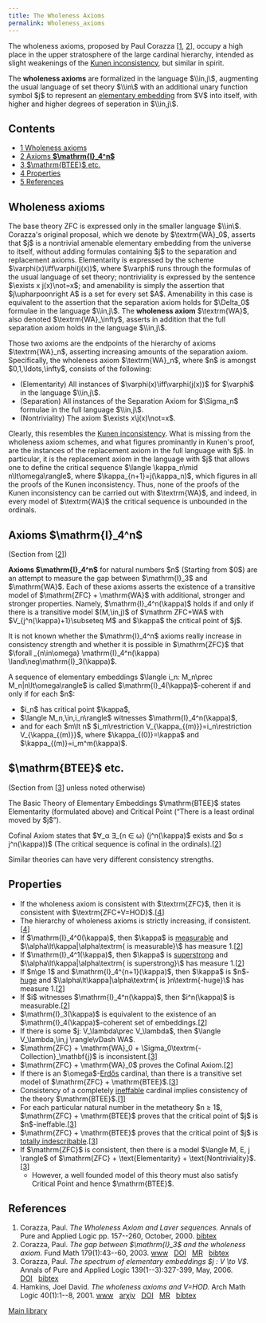 ```yaml
---
title: The Wholeness Axioms
permalink: Wholeness_axioms
---
```












The wholeness axioms, proposed by Paul Corazza
\[[1](#bibkey_Corazza2000:WholenessAxiomAndLaverSequences),
[2](#bibkey_Corazza2003:GapBetweenI3andWA)\], occupy a high place in the
upper stratosphere of the large cardinal hierarchy, intended as slight
weakenings of the [Kunen
inconsistency](Kunen_inconsistency "Kunen inconsistency"),
but similar in spirit.

The **wholeness axioms** are formalized in the language \$\\\in,j\\\$,
augmenting the usual language of set theory \$\\\in\\\$ with an
additional unary function symbol \$j\$ to represent an [elementary
embedding](Elementary_embedding "Elementary embedding")
from \$V\$ into itself, with higher and higher degrees of seperation in
\$\\\in,j\\\$.



## Contents


- [<span class="tocnumber">1</span> <span class="toctext">Wholeness
  axioms</span>](#Wholeness_axioms)
- [<span class="tocnumber">2</span> <span class="toctext">Axioms
  **\$\mathrm{I}\_4^n\$**</span>](#Axioms_.24.5Cmathrm.7BI.7D_4.5En.24)
- [<span class="tocnumber">3</span>
  <span class="toctext">\$\mathrm{BTEE}\$
  etc.</span>](#.24.5Cmathrm.7BBTEE.7D.24_etc.)
- [<span class="tocnumber">4</span>
  <span class="toctext">Properties</span>](#Properties)
- [<span class="tocnumber">5</span>
  <span class="toctext">References</span>](#References)


## Wholeness axioms

The base theory ZFC is expressed only in the smaller language
\$\\\in\\\$. Corazza's original proposal, which we denote by
\$\textrm{WA}\_0\$, asserts that \$j\$ is a nontrivial amenable
elementary embedding from the universe to itself, without adding
formulas containing \$j\$ to the separation and replacement axioms.
Elementarity is expressed by the scheme \$\varphi(x)\iff\varphi(j(x))\$,
where \$\varphi\$ runs through the formulas of the usual language of set
theory; nontriviality is expressed by the sentence \$\exists x
j(x)\not=x\$; and amenability is simply the assertion that
\$j\upharpoonright A\$ is a set for every set \$A\$. Amenability in this
case is equivalent to the assertion that the separation axiom holds for
\$\Delta_0\$ formulae in the language \$\\\in,j\\\$. The **wholeness
axiom** \$\textrm{WA}\$, also denoted \$\textrm{WA}\_\infty\$, asserts
in addition that the full separation axiom holds in the language
\$\\\in,j\\\$.

Those two axioms are the endpoints of the hierarchy of axioms
\$\textrm{WA}\_n\$, asserting increasing amounts of the separation
axiom. Specifically, the wholeness axiom \$\textrm{WA}\_n\$, where \$n\$
is amongst \$0,1,\ldots,\infty\$, consists of the following:

- (Elementarity) All instances of \$\varphi(x)\iff\varphi(j(x))\$ for
  \$\varphi\$ in the language \$\\\in,j\\\$.
- (Separation) All instances of the Separation Axiom for \$\Sigma_n\$
  formulae in the full language \$\\\in,j\\\$.
- (Nontriviality) The axiom \$\exists x\\j(x)\not=x\$.

Clearly, this resembles the [Kunen
inconsistency](Kunen_inconsistency "Kunen inconsistency").
What is missing from the wholeness axiom schemes, and what figures
prominantly in Kunen's proof, are the instances of the replacement axiom
in the full language with \$j\$. In particular, it is the replacement
axiom in the language with \$j\$ that allows one to define the critical
sequence \$\langle \kappa_n\mid n\lt\omega\rangle\$, where
\$\kappa\_{n+1}=j(\kappa_n)\$, which figures in all the proofs of the
Kunen inconsistency. Thus, none of the proofs of the Kunen inconsistency
can be carried out with \$\textrm{WA}\$, and indeed, in every model of
\$\textrm{WA}\$ the critical sequence is unbounded in the ordinals.

## Axioms **\$\mathrm{I}\_4^n\$**

(Section from \[[2](#bibkey_Corazza2003:GapBetweenI3andWA)\])

**Axioms \$\mathrm{I}\_4^n\$** for natural numbers \$n\$ (Starting from
\$0\$) are an attempt to measure the gap between \$\mathrm{I}\_3\$ and
\$\mathrm{WA}\$. Each of these axioms asserts the existence of a
transitive model of \$\mathrm{ZFC} + \mathrm{WA}\$ with additional,
stronger and stronger properties. Namely, \$\mathrm{I}\_4^n(\kappa)\$
holds if and only if there is a transitive model \$(M,\in,j)\$ of
\$\mathrm ZFC+WA\$ with \$V\_{j^n(\kappa)+1}\subseteq M\$ and \$\kappa\$
the critical point of \$j\$.

It is not known whether the \$\mathrm{I}\_4^n\$ axioms really increase
in consistency strength and whether it is possible in \$\mathrm{ZFC}\$
that \$\forall \_{n\in\omega} \mathrm{I}\_4^n(\kappa)
\land\neg\mathrm{I}\_3(\kappa)\$.

A sequence of elementary embeddings \$\langle i_n: M_n\prec
M_n\|n\lt\omega\rangle\$ is called \$\mathrm{I}\_4(\kappa)\$-coherent if
and only if for each \$n\$:

- \$i_n\$ has critical point \$\kappa\$,
- \$\langle M_n,\in,i_n\rangle\$ witnesses \$\mathrm{I}\_4^n(\kappa)\$,
- and for each \$m\lt n\$ \$i_m\restriction
  V\_{\kappa\_{(m)}}=i_n\restriction V\_{\kappa\_{(m)}}\$, where
  \$\kappa\_{(0)}=\kappa\$ and \$\kappa\_{(m)}=i_m^m(\kappa)\$.

## \$\mathrm{BTEE}\$ etc.

(Section from
\[[3](#bibkey_Corazza2006:TheSpectrumOfElementaryEmbeddings)\] unless
noted otherwise)

The Basic Theory of Elementary Embeddings \$\mathrm{BTEE}\$ states
Elementarity (formulated above) and Critical Point (“There is a least
ordinal moved by \$j\$”).

Cofinal Axiom states that \$∀\_α ∃\_{n ∈ ω} (j^n(\kappa)\$ exists and
\$α ≤ j^n(\kappa))\$ (The critical sequence is cofinal in the
ordinals).\[[2](#bibkey_Corazza2003:GapBetweenI3andWA)\]

Similar theories can have very different consistency strengths.

## Properties

- If the wholeness axiom is consistent with \$\textrm{ZFC}\$, then it is
  consistent with
  \$\textrm{ZFC+V=HOD}\$.\[[4](#bibkey_Hamkins2001:WholenessAxiomAndVequalHOD)\]
- The hierarchy of wholeness axioms is strictly increasing, if
  consistent.\[[4](#bibkey_Hamkins2001:WholenessAxiomAndVequalHOD)\]
- If \$\mathrm{I}\_4^0(\kappa)\$, then \$\kappa\$ is
  [measurable](Measurable "Measurable")
  and \$\\\alpha\lt\kappa\|\alpha\textrm{ is measurable}\\\$ has measure
  1.\[[2](#bibkey_Corazza2003:GapBetweenI3andWA)\]
- If \$\mathrm{I}\_4^1(\kappa)\$, then \$\kappa\$ is
  [superstrong](Superstrong "Superstrong")
  and \$\\\alpha\lt\kappa\|\alpha\textrm{ is superstrong}\\\$ has
  measure 1.\[[2](#bibkey_Corazza2003:GapBetweenI3andWA)\]
- If \$n\ge 1\$ and \$\mathrm{I}\_4^{n+1}(\kappa)\$, then \$\kappa\$ is
  \$n\$-[huge](Huge "Huge")
  and \$\\\alpha\lt\kappa\|\alpha\textrm{ is }n\textrm{-huge}\\\$ has
  measure 1.\[[2](#bibkey_Corazza2003:GapBetweenI3andWA)\]
- If \$i\$ witnesses \$\mathrm{I}\_4^n(\kappa)\$, then \$i^n(\kappa)\$
  is measurable.\[[2](#bibkey_Corazza2003:GapBetweenI3andWA)\]
- \$\mathrm{I}\_3(\kappa)\$ is equivalent to the existence of an
  \$\mathrm{I}\_4(\kappa)\$-coherent set of
  embeddings.\[[2](#bibkey_Corazza2003:GapBetweenI3andWA)\]
- If there is some \$j: V\_\lambda\prec V\_\lambda\$, then \$\langle
  V\_\lambda,\in,j \rangle\vDash WA\$.
- \$\mathrm{ZFC} + \mathrm{WA}\_0 +
  \Sigma_0\textrm{-Collection}\_\mathbf{j}\$ is
  inconsistent.\[[3](#bibkey_Corazza2006:TheSpectrumOfElementaryEmbeddings)\]
- \$\mathrm{ZFC} + \mathrm{WA}\_0\$ proves the Cofinal
  Axiom.\[[2](#bibkey_Corazza2003:GapBetweenI3andWA)\]
- If there is an
  \$\omega\$-[Erdős](Erdos "Erdos")
  cardinal, than there is a transitive set model of \$\mathrm{ZFC} +
  \mathrm{BTEE}\$.\[[3](#bibkey_Corazza2006:TheSpectrumOfElementaryEmbeddings)\]
- Consistency of a completely
  [ineffable](Ineffable "Ineffable")
  cardinal implies consistency of the theory \$\mathrm{BTEE}\$.<a
  href="https://victoriagitman.github.io/research/2019/06/05/completely-ineffable-cardinals.html"
  class="external autonumber" rel="nofollow">[1]</a>
- For each particular natural number in the metatheory \$n ≥ 1\$,
  \$\mathrm{ZFC} + \mathrm{BTEE}\$ proves that the critical point of
  \$j\$ is
  \$n\$-ineffable.\[[3](#bibkey_Corazza2006:TheSpectrumOfElementaryEmbeddings)\]
- \$\mathrm{ZFC} + \mathrm{BTEE}\$ proves that the critical point of
  \$j\$ is [totally
  indescribable](Indescribable "Indescribable").\[[3](#bibkey_Corazza2006:TheSpectrumOfElementaryEmbeddings)\]
- If \$\mathrm{ZFC}\$ is consistent, then there is a model \$\langle M,
  E, j \rangle\$ of \$\mathrm{ZFC} + \text{Elementarity} +
  \text{Nontriviality}\$.\[[3](#bibkey_Corazza2006:TheSpectrumOfElementaryEmbeddings)\]
  - However, a well founded model of this theory must also satisfy
    Critical Point and hence \$\mathrm{BTEE}\$.

## References

1.  <span id="bibkey_Corazza2000:WholenessAxiomAndLaverSequences">Corazza,
    Paul. *The Wholeness Axiom and Laver sequences.* Annals of Pure and
    Applied Logic pp. 157--260, October, 2000. <a
    href="javascript:bibpopup(&#39;@article%7BCorazzaAPAL,%20%20%20%20author%20=%20%7BCorazza,%20Paul%7D,%3Cbr%3E%20%20%20%20title%20=%20%7BThe%20Wholeness%20Axiom%20and%20Laver%20sequences%7D,%3Cbr%3E%20%20%20%20journal%20=%20%7BAnnals%20of%20Pure%20and%20Applied%20Logic%7D,%3Cbr%3E%20%20%20%20month=%7BOctober%7D,%3Cbr%3E%20%20%20%20year%20=%20%7B2000%7D,%3Cbr%3E%20%20%20%20pages=%7B157--260%7D,%3Cbr%3E%7D&#39;)"
    class="bibtex">bibtex</a></span>
2.  <span id="bibkey_Corazza2003:GapBetweenI3andWA">Corazza, Paul. *The
    gap between \$\mathrm{I}\_3\$ and the wholeness axiom.* Fund Math
    179(1):43--60, 2003. <a
    href="http://dx.doi.org/10.4064/fm179-1-4"
    class="extiw">www</a>   <a
    href="http://dx.doi.org/10.4064/fm179-1-4"
    class="extiw">DOI</a>   <a
    href="http://www.ams.org/mathscinet-getitem?mr=2028926"
    class="extiw">MR</a>   <a
    href="javascript:bibpopup(&#39;@ARTICLE%7BCorazza2003:GapBetweenI3andWA,%20%20%20%20AUTHOR%20=%20%7BCorazza,%20Paul%7D,%3Cbr%3E%20%20%20%20%20TITLE%20=%20%7BThe%20gap%20between%20$\mathrm%7BI%7D_3$%20and%20the%20wholeness%20axiom%7D,%3Cbr%3E%20%20%20JOURNAL%20=%20%7BFund.%20Math.%7D,%3Cbr%3E%20%20FJOURNAL%20=%20%7BFundamenta%20Mathematicae%7D,%3Cbr%3E%20%20%20%20VOLUME%20=%20%7B179%7D,%3Cbr%3E%20%20%20%20%20%20YEAR%20=%20%7B2003%7D,%3Cbr%3E%20%20%20%20NUMBER%20=%20%7B1%7D,%3Cbr%3E%20%20%20%20%20PAGES%20=%20%7B43--60%7D,%3Cbr%3E%20%20%20%20%20%20ISSN%20=%20%7B0016-2736%7D,%3Cbr%3E%20%20%20MRCLASS%20=%20%7B03E55%20(03E65)%7D,%3Cbr%3E%20%20MRNUMBER%20=%20%7BMR2028926%20(2004k:03100)%7D,%3Cbr%3EMRREVIEWER%20=%20%7BA.%20Kanamori%7D,%3Cbr%3E%20%20%20%20%20%20%20DOI%20=%20%7B10.4064/fm179-1-4%7D,%3Cbr%3E%20%20%20%20%20%20%20URL%20=%20%7Bhttp://dx.doi.org/10.4064/fm179-1-4%7D,%3Cbr%3E%7D&#39;)"
    class="bibtex">bibtex</a></span>
3.  <span id="bibkey_Corazza2006:TheSpectrumOfElementaryEmbeddings">Corazza,
    Paul. *The spectrum of elementary embeddings \$j : V \to V\$.*
    Annals of Pure and Applied Logic 139(1--3):327-399, May, 2006. <a
    href="http://dx.doi.org/10.1016/j.apal.2005.06.014"
    class="extiw">DOI</a>   <a
    href="javascript:bibpopup(&#39;@ARTICLE%7BCorazza2006:TheSpectrumOfElementaryEmbeddings,%20%20%20%20AUTHOR%20=%20%7BCorazza,%20Paul%7D,%3Cbr%3E%20%20%20%20%20TITLE%20=%20%7BThe%20spectrum%20of%20elementary%20embeddings%20$j%C2%A0:%20V%20\to%20V$%7D,%3Cbr%3E%20%20%20JOURNAL%20=%20%7BAnnals%20of%20Pure%20and%20Applied%20Logic%7D,%3Cbr%3E%20%20%20%20VOLUME%20=%20%7B139%7D,%3Cbr%3E%20%20%20%20%20MONTH%20=%20%7BMay%7D,%3Cbr%3E%20%20%20%20%20%20YEAR%20=%20%7B2006%7D,%3Cbr%3E%20%20%20%20NUMBER%20=%20%7B1--3%7D,%3Cbr%3E%20%20%20%20%20PAGES%20=%20%7B327-399%7D,%3Cbr%3E%20%20%20%20%20%20%20DOI%20=%20%7B10.1016/j.apal.2005.06.014%7D,%3Cbr%3E%7D&#39;)"
    class="bibtex">bibtex</a></span>
4.  <span id="bibkey_Hamkins2001:WholenessAxiomAndVequalHOD">Hamkins,
    Joel David. *The wholeness axioms and V=HOD.* Arch Math Logic
    40(1):1--8, 2001. <a
    href="http://dx.doi.org/10.1007/s001530050169"
    class="extiw">www</a>   <a
    href="http://arxiv.org/abs/math/9902079"
    class="extiw">arχiv</a>   <a
    href="http://dx.doi.org/10.1007/s001530050169"
    class="extiw">DOI</a>   <a
    href="http://www.ams.org/mathscinet-getitem?mr=1816602"
    class="extiw">MR</a>   <a
    href="javascript:bibpopup(&#39;@article%7BHamkins2001:WholenessAxiom,%20%20%20%20AUTHOR%20=%20%7BHamkins,%20Joel%20David%7D,%3Cbr%3E%20%20%20%20%20TITLE%20=%20%7BThe%20wholeness%20axioms%20and%20V=HOD%7D,%3Cbr%3E%20%20%20JOURNAL%20=%20%7BArch.%20Math.%20Logic%7D,%3Cbr%3E%20%20FJOURNAL%20=%20%7BArchive%20for%20Mathematical%20Logic%7D,%3Cbr%3E%20%20%20%20VOLUME%20=%20%7B40%7D,%3Cbr%3E%20%20%20%20%20%20YEAR%20=%20%7B2001%7D,%3Cbr%3E%20%20%20%20NUMBER%20=%20%7B1%7D,%3Cbr%3E%20%20%20%20%20PAGES%20=%20%7B1--8%7D,%3Cbr%3E%20%20%20%20%20%20ISSN%20=%20%7B0933-5846%7D,%3Cbr%3E%20%20%20%20%20CODEN%20=%20%7BAMLOEH%7D,%3Cbr%3E%20%20%20MRCLASS%20=%20%7B03E35%20(03E65)%7D,%3Cbr%3E%20%20MRNUMBER%20=%20%7B1816602%20(2001m:03102)%7D,%3Cbr%3EMRREVIEWER%20=%20%7BRalf-Dieter%20Schindler%7D,%3Cbr%3E%20%20%20%20%20%20%20DOI%20=%20%7B10.1007/s001530050169%7D,%3Cbr%3E%20%20%20%20%20%20%20URL%20=%20%7Bhttp://dx.doi.org/10.1007/s001530050169%7D,%3Cbr%3E%20%20%20%20eprint%20=%20%7Bmath/9902079%7D,%3Cbr%3E%7D&#39;)"
    class="bibtex">bibtex</a></span>

[Main
library](Library "Library")


